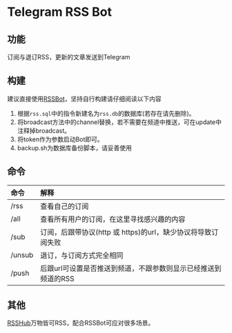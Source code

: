 # Telegram RSS Bot

## 功能
订阅与退订RSS，更新的文章发送到Telegram

## 构建
建议直接使用[RSSBot](https://t.me/PythonRssBot)，坚持自行构建请仔细阅读以下内容

1. 根据`rss.sql`中的指令新建名为`rss.db`的数据库(若存在请先删除)。
1. 将broadcast方法中的channel替换，若不需要在频道中推送，可在update中注释掉broadcast。
1. 将token作为参数启动Bot即可。
1. backup.sh为数据库备份脚本，请妥善使用

## 命令
|命令|解释|
|:-|:-|
|/rss|查看自己的订阅|
|/all|查看所有用户的订阅，在这里寻找感兴趣的内容|
|/sub|订阅，后跟带协议(http 或 https)的url，缺少协议将导致订阅失败|
|/unsub|退订，与订阅方式完全相同|
|/push|后跟url可设置是否推送到频道，不跟参数则显示已经推送到频道的RSS|

## 其他
[RSSHub](https://docs.rsshub.app/)万物皆可RSS，配合RSSBot可应对很多场景。

